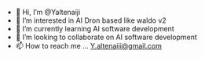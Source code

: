 - 👋 Hi, I’m @Yaltenaiji
- 👀 I’m interested in AI Dron based like waldo v2
- 🌱 I’m currently learning AI software development 
- 💞️ I’m looking to collaborate on  AI software development
- 📫 How to reach me ... Y.altenaiji@gmail.com 

<!---
Yaltenaiji/Yaltenaiji is a ✨ special ✨ repository because its `README.md` (this file) appears on your GitHub profile.
You can click the Preview link to take a look at your changes.
--->
